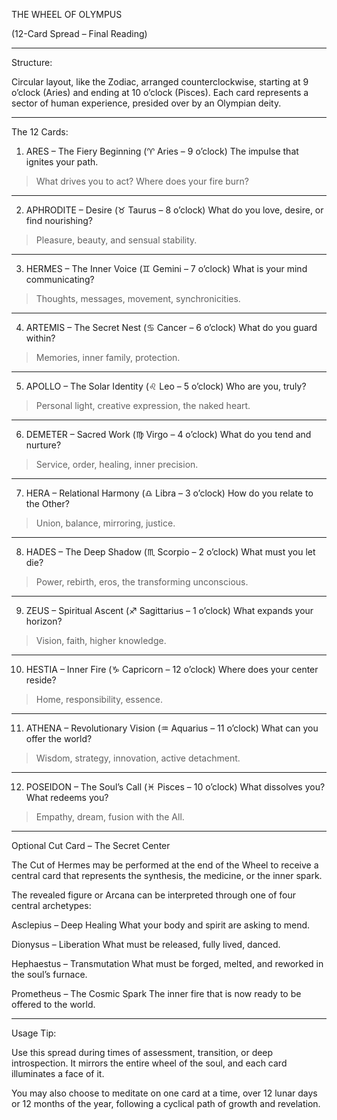 THE WHEEL OF OLYMPUS

(12-Card Spread – Final Reading)


---

Structure:

Circular layout, like the Zodiac, arranged counterclockwise, starting at 9 o’clock (Aries) and ending at 10 o’clock (Pisces).
Each card represents a sector of human experience, presided over by an Olympian deity.


---

The 12 Cards:

1. ARES – The Fiery Beginning
(♈ Aries – 9 o’clock)
The impulse that ignites your path.

> What drives you to act? Where does your fire burn?




---

2. APHRODITE – Desire
(♉ Taurus – 8 o’clock)
What do you love, desire, or find nourishing?

> Pleasure, beauty, and sensual stability.




---

3. HERMES – The Inner Voice
(♊ Gemini – 7 o’clock)
What is your mind communicating?

> Thoughts, messages, movement, synchronicities.




---

4. ARTEMIS – The Secret Nest
(♋ Cancer – 6 o’clock)
What do you guard within?

> Memories, inner family, protection.




---

5. APOLLO – The Solar Identity
(♌ Leo – 5 o’clock)
Who are you, truly?

> Personal light, creative expression, the naked heart.




---

6. DEMETER – Sacred Work
(♍ Virgo – 4 o’clock)
What do you tend and nurture?

> Service, order, healing, inner precision.




---

7. HERA – Relational Harmony
(♎ Libra – 3 o’clock)
How do you relate to the Other?

> Union, balance, mirroring, justice.




---

8. HADES – The Deep Shadow
(♏ Scorpio – 2 o’clock)
What must you let die?

> Power, rebirth, eros, the transforming unconscious.




---

9. ZEUS – Spiritual Ascent
(♐ Sagittarius – 1 o’clock)
What expands your horizon?

> Vision, faith, higher knowledge.




---

10. HESTIA – Inner Fire
(♑ Capricorn – 12 o’clock)
Where does your center reside?

> Home, responsibility, essence.




---

11. ATHENA – Revolutionary Vision
(♒ Aquarius – 11 o’clock)
What can you offer the world?

> Wisdom, strategy, innovation, active detachment.




---

12. POSEIDON – The Soul’s Call
(♓ Pisces – 10 o’clock)
What dissolves you? What redeems you?

> Empathy, dream, fusion with the All.




---

Optional Cut Card – The Secret Center

The Cut of Hermes may be performed at the end of the Wheel to receive a central card that represents the synthesis, the medicine, or the inner spark.

The revealed figure or Arcana can be interpreted through one of four central archetypes:

Asclepius – Deep Healing
What your body and spirit are asking to mend.

Dionysus – Liberation
What must be released, fully lived, danced.

Hephaestus – Transmutation
What must be forged, melted, and reworked in the soul’s furnace.

Prometheus – The Cosmic Spark
The inner fire that is now ready to be offered to the world.



---

Usage Tip:

Use this spread during times of assessment, transition, or deep introspection.
It mirrors the entire wheel of the soul, and each card illuminates a face of it.

You may also choose to meditate on one card at a time, over 12 lunar days or 12 months of the year, following a cyclical path of growth and revelation.
